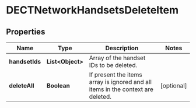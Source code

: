 <!--  Copyright 2025 Cisco Systems Inc.

Permission is hereby granted, free of charge, to any person obtaining a copy
of this software and associated documentation files (the "Software"), to deal
in the Software without restriction, including without limitation the rights
to use, copy, modify, merge, publish, distribute, sublicense, and/or sell
copies of the Software, and to permit persons to whom the Software is
furnished to do so, subject to the following conditions:

The above copyright notice and this permission notice shall be included in
all copies or substantial portions of the Software.

THE SOFTWARE IS PROVIDED "AS IS", WITHOUT WARRANTY OF ANY KIND, EXPRESS OR
IMPLIED, INCLUDING BUT NOT LIMITED TO THE WARRANTIES OF MERCHANTABILITY,
FITNESS FOR A PARTICULAR PURPOSE AND NONINFRINGEMENT. IN NO EVENT SHALL THE
AUTHORS OR COPYRIGHT HOLDERS BE LIABLE FOR ANY CLAIM, DAMAGES OR OTHER
LIABILITY, WHETHER IN AN ACTION OF CONTRACT, TORT OR OTHERWISE, ARISING FROM,
OUT OF OR IN CONNECTION WITH THE SOFTWARE OR THE USE OR OTHER DEALINGS IN
THE SOFTWARE.-->


# DECTNetworkHandsetsDeleteItem


## Properties

| Name | Type | Description | Notes |
|------------ | ------------- | ------------- | -------------|
|**handsetIds** | **List&lt;Object&gt;** | Array of the handset IDs to be deleted. |  |
|**deleteAll** | **Boolean** | If present the items array is ignored and all items in the context are deleted. |  [optional] |



